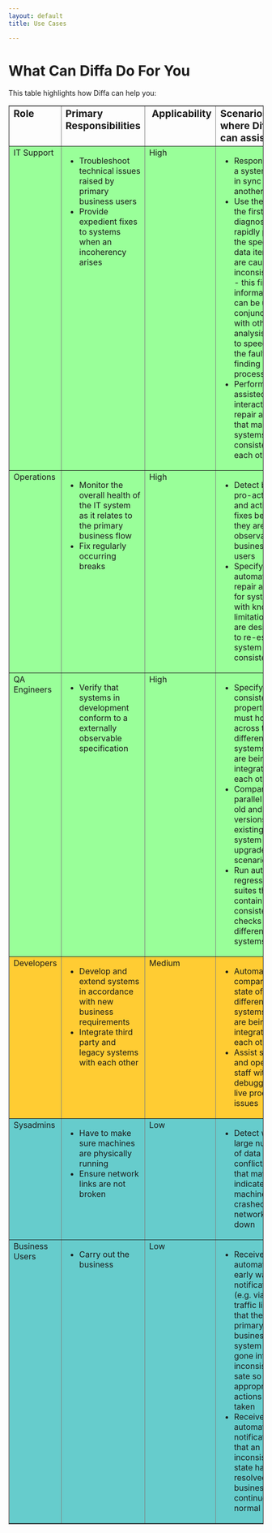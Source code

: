 ```yaml
---
layout: default
title: Use Cases

---
```


# What Can Diffa Do For You

This table highlights how Diffa can help you:


<table width="100%" border="1" cellpadding="2" cellspacing="2">
      <tbody>
        <tr>
          <td valign="top"><b><big>Role<br>
              </big></b></td>
          <td valign="top"><b><big>Primary Responsibilities<br>
              </big></b></td>
          <td valign="top" width="5%"><b><big>&nbsp;Applicability<br>
              </big></b></td>
          <td valign="top"><b><big>Scenarios where Diffa can assist<br>
              </big></b></td>
        </tr>
        <tr>
          <td valign="top" bgcolor="#99ff99">IT Support<br>
          </td>
          <td valign="top" bgcolor="#99ff99">
            <ul>
              <li>Troubleshoot technical issues raised by primary
                business users</li>
              <li>Provide expedient fixes to systems when an incoherency
                arises<br>
              </li>
            </ul>
          </td>
          <td valign="top" bgcolor="#99ff99">High<br>
          </td>
          <td valign="top" bgcolor="#99ff99">
            <ul>
              <li>Respond when a system is not in sync with another
                system</li>
              <li>Use the UI as the first tool of diagnosis to rapidly
                pinpoint the specific data items that are causing
                inconsistencies - this first line information can be
                used in conjunction with other analysis tools to speed
                up the fault finding process<br>
              </li>
              <li>Perform UI-assisted interactive repair activities that
                make two systems consistent with each other<br>
              </li>
            </ul>
          </td>
        </tr>
        <tr>
          <td valign="top" bgcolor="#99ff99">Operations<br>
          </td>
          <td valign="top" bgcolor="#99ff99">
            <ul>
              <li>Monitor the overall health of the IT system as it
                relates to the primary business flow</li>
              <li>Fix regularly occurring breaks<br>
              </li>
            </ul>
          </td>
          <td valign="top" bgcolor="#99ff99">High<br>
          </td>
          <td valign="top" bgcolor="#99ff99">
            <ul>
              <li>Detect breaks pro-actively and action fixes before
                they are observable by business end users</li>
              <li>Specify automatic repair actions for systems with
                known limitations that are designed to re-establish
                system consistency<br>
              </li>
            </ul>
          </td>
        </tr>
        <tr>
          <td valign="top" bgcolor="#99ff99">QA Engineers</td>
          <td valign="top" bgcolor="#99ff99">
            <ul>
              <li>Verify that systems in development conform to a
                externally observable specification <br>
              </li>
            </ul>
          </td>
          <td valign="top" bgcolor="#99ff99">High<br>
          </td>
          <td valign="top" bgcolor="#99ff99">
            <ul>
              <li>Specify consistency properties that must hold across
                two different systems that are being integrated with
                each other</li>
              <li>Compare parallel runs of old and new versions of an
                existing system in an upgrade scenario</li>
              <li>Run automated regression suites that contain
                consistency checks across different systems<br>
              </li>
            </ul>
          </td>
        </tr>
        <tr>
          <td valign="top" bgcolor="#ffcc33">Developers<br>
          </td>
          <td valign="top" bgcolor="#ffcc33">
            <ul>
              <li>Develop and extend systems in accordance with new
                business requirements<br>
              </li>
              <li>Integrate third party and legacy systems with each
                other<br>
              </li>
            </ul>
          </td>
          <td valign="top" bgcolor="#ffcc33">Medium<br>
          </td>
          <td valign="top" bgcolor="#ffcc33">
            <ul>
              <li>Automatically compare the state of two different
                systems that are being integrated with each other</li>
              <li>Assist support and operations staff with the debugging
                of live production issues <br>
              </li>
            </ul>
          </td>
        </tr>
        <tr>
          <td valign="top" bgcolor="#66cccc">Sysadmins</td>
          <td valign="top" bgcolor="#66cccc">
            <ul>
              <li>Have to make sure machines are physically running</li>
              <li>Ensure network links are not broken<br>
              </li>
            </ul>
          </td>
          <td valign="top" bgcolor="#66cccc">Low<br>
          </td>
          <td valign="top" bgcolor="#66cccc">
            <ul>
              <li>Detect when a large number of data conflicts occur
                that may indicate that a machine has crashed or a
                network link is down<br>
              </li>
            </ul>
          </td>
        </tr>
        <tr>
          <td valign="top" bgcolor="#66cccc">Business Users<br>
          </td>
          <td valign="top" bgcolor="#66cccc">
            <ul>
              <li>Carry out the business<br>
              </li>
            </ul>
          </td>
          <td valign="top" bgcolor="#66cccc">Low<br>
          </td>
          <td valign="top" bgcolor="#66cccc">
            <ul>
              <li>Receive automated early warning notifications (e.g.
                via a traffic light) that the primary business system
                has gone into an inconsistent sate so that appropriate
                actions may be taken</li>
              <li>Receive automated notifications that an inconsistent
                state has been resolved that business can continue as
                normal<br>
              </li>
            </ul>
          </td>
        </tr>
      </tbody>
    </table>
